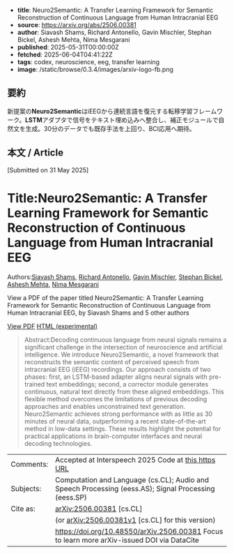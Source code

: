 <!-- metadata -->

- **title**: Neuro2Semantic: A Transfer Learning Framework for Semantic Reconstruction of Continuous Language from Human Intracranial EEG
- **source**: https://arxiv.org/abs/2506.00381
- **author**: Siavash Shams, Richard Antonello, Gavin Mischler, Stephan Bickel, Ashesh Mehta, Nima Mesgarani
- **published**: 2025-05-31T00:00:00Z
- **fetched**: 2025-06-04T04:41:22Z
- **tags**: codex, neuroscience, eeg, transfer learning
- **image**: /static/browse/0.3.4/images/arxiv-logo-fb.png

## 要約

新提案の**Neuro2Semantic**はiEEGから連続言語を復元する転移学習フレームワーク。**LSTM**アダプタで信号をテキスト埋め込みへ整合し、補正モジュールで自然文を生成。30分のデータでも既存手法を上回り、BCI応用へ期待。

## 本文 / Article

[Submitted on 31 May 2025]

# Title:Neuro2Semantic: A Transfer Learning Framework for Semantic Reconstruction of Continuous Language from Human Intracranial EEG

Authors:[Siavash Shams](https://arxiv.org/search/cs?searchtype=author&query=Shams,+S), [Richard Antonello](https://arxiv.org/search/cs?searchtype=author&query=Antonello,+R), [Gavin Mischler](https://arxiv.org/search/cs?searchtype=author&query=Mischler,+G), [Stephan Bickel](https://arxiv.org/search/cs?searchtype=author&query=Bickel,+S), [Ashesh Mehta](https://arxiv.org/search/cs?searchtype=author&query=Mehta,+A), [Nima Mesgarani](https://arxiv.org/search/cs?searchtype=author&query=Mesgarani,+N)

View a PDF of the paper titled Neuro2Semantic: A Transfer Learning Framework for Semantic Reconstruction of Continuous Language from Human Intracranial EEG, by Siavash Shams and 5 other authors

[View PDF](/pdf/2506.00381)
[HTML (experimental)](https://arxiv.org/html/2506.00381v1)

> Abstract:Decoding continuous language from neural signals remains a significant challenge in the intersection of neuroscience and artificial intelligence. We introduce Neuro2Semantic, a novel framework that reconstructs the semantic content of perceived speech from intracranial EEG (iEEG) recordings. Our approach consists of two phases: first, an LSTM-based adapter aligns neural signals with pre-trained text embeddings; second, a corrector module generates continuous, natural text directly from these aligned embeddings. This flexible method overcomes the limitations of previous decoding approaches and enables unconstrained text generation. Neuro2Semantic achieves strong performance with as little as 30 minutes of neural data, outperforming a recent state-of-the-art method in low-data settings. These results highlight the potential for practical applications in brain-computer interfaces and neural decoding technologies.

|           |                                                                                                       |
| --------- | ----------------------------------------------------------------------------------------------------- |
| Comments: | Accepted at Interspeech 2025 Code at [this https URL](https://github.com/SiavashShams/neuro2semantic) |
| Subjects: | Computation and Language (cs.CL); Audio and Speech Processing (eess.AS); Signal Processing (eess.SP)  |
| Cite as:  | [arXiv:2506.00381](https://arxiv.org/abs/2506.00381) [cs.CL]                                          |
|           | (or [arXiv:2506.00381v1](https://arxiv.org/abs/2506.00381v1) [cs.CL] for this version)                |
|           | <https://doi.org/10.48550/arXiv.2506.00381> Focus to learn more arXiv-issued DOI via DataCite         |

